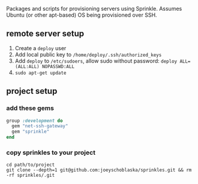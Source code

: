 Packages and scripts for provisioning servers using Sprinkle. Assumes Ubuntu (or other apt-based) OS being provisioned over SSH.

## remote server setup
1. Create a `deploy` user
2. Add local public key to `/home/deploy/.ssh/authorized_keys`
3. Add `deploy` to `/etc/sudoers`, allow sudo without password: `deploy ALL=(ALL:ALL) NOPASSWD:ALL`
4. `sudo apt-get update`

## project setup
### add these gems
```ruby
group :development do
  gem "net-ssh-gateway"
  gem "sprinkle"
end
```

### copy sprinkles to your project
```
cd path/to/project
git clone --depth=1 git@github.com:joeyschoblaska/sprinkles.git && rm -rf sprinkles/.git
```

